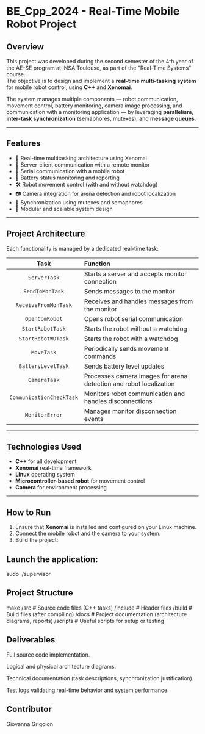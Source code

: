# BE_Cpp_2024 - Real-Time Mobile Robot Project

## Overview

This project was developed during the second semester of the 4th year of the AE-SE program at INSA Toulouse, as part of the "Real-Time Systems" course.  
The objective is to design and implement a **real-time multi-tasking system** for mobile robot control, using **C++** and **Xenomai**.

The system manages multiple components — robot communication, movement control, battery monitoring, camera image processing, and communication with a monitoring application — by leveraging **parallelism**, **inter-task synchronization** (semaphores, mutexes), and **message queues**.

---

## Features

- 🚀 Real-time multitasking architecture using Xenomai
- 📡 Server-client communication with a remote monitor
- 🤖 Serial communication with a mobile robot
- 🔋 Battery status monitoring and reporting
- 🛠️ Robot movement control (with and without watchdog)
- 📷 Camera integration for arena detection and robot localization
- 🔄 Synchronization using mutexes and semaphores
- 📑 Modular and scalable system design

---

## Project Architecture

Each functionality is managed by a dedicated real-time task:

| Task | Function |
|:----:|:---------|
| `ServerTask` | Starts a server and accepts monitor connection |
| `SendToMonTask` | Sends messages to the monitor |
| `ReceiveFromMonTask` | Receives and handles messages from the monitor |
| `OpenComRobot` | Opens robot serial communication |
| `StartRobotTask` | Starts the robot without a watchdog |
| `StartRobotWDTask` | Starts the robot with a watchdog |
| `MoveTask` | Periodically sends movement commands |
| `BatteryLevelTask` | Sends battery level updates |
| `CameraTask` | Processes camera images for arena detection and robot localization |
| `CommunicationCheckTask` | Monitors robot communication and handles disconnections |
| `MonitorError` | Manages monitor disconnection events |

---

## Technologies Used

- **C++** for all development
- **Xenomai** real-time framework
- **Linux** operating system
- **Microcontroller-based robot** for movement control
- **Camera** for environment processing

---

## How to Run

1. Ensure that **Xenomai** is installed and configured on your Linux machine.
2. Connect the mobile robot and the camera to your system.
3. Build the project:


## Launch the application:
sudo ./supervisor

## Project Structure
make
/src        # Source code files (C++ tasks)
/include    # Header files
/build      # Build files (after compiling)
/docs       # Project documentation (architecture diagrams, reports)
/scripts    # Useful scripts for setup or testing

## Deliverables
Full source code implementation.

Logical and physical architecture diagrams.

Technical documentation (task descriptions, synchronization justification).

Test logs validating real-time behavior and system performance.

## Contributor
Giovanna Grigolon
```bash
